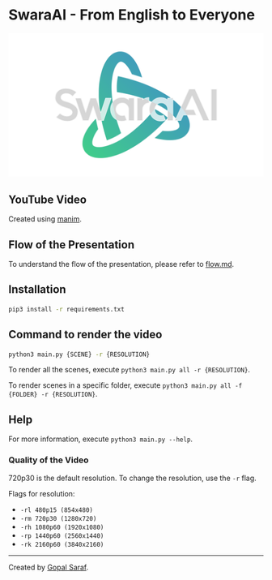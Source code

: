 # SwaraAI - From English to Everyone

![SwaraAI](logo.png)

## YouTube Video

Created using [manim](https://www.manim.community/).

## Flow of the Presentation

To understand the flow of the presentation, please refer to [flow.md](flow.md).

## Installation

```bash
pip3 install -r requirements.txt
```

## Command to render the video

```bash
python3 main.py {SCENE} -r {RESOLUTION}
```

To render all the scenes, execute `python3 main.py all -r {RESOLUTION}`.

To render scenes in a specific folder, execute `python3 main.py all -f {FOLDER} -r {RESOLUTION}`.

## Help

For more information, execute `python3 main.py --help`.

### Quality of the Video

720p30 is the default resolution. To change the resolution, use the `-r` flag.

Flags for resolution:

- `-rl 480p15 (854x480)`
- `-rm 720p30 (1280x720)`
- `-rh 1080p60 (1920x1080)`
- `-rp 1440p60 (2560x1440)`
- `-rk 2160p60 (3840x2160)`

---

Created by [Gopal Saraf](https://gopalsaraf.com/).
